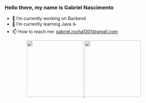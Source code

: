 ### Hello there, my name is Gabriel Nascimento

- 🔭 I’m currently working on Backend
- 🌱 I’m currently learning Java ☕
- 📫 How to reach me: gabriel.rocha1301@gmail.com

<div align="center">
  <a href="https://github.com/rafaballerini">
  <img height="180em" src="https://github-readme-stats.vercel.app/api?username=gaanasc&show_icons=true&theme=dracula&include_all_commits=true&count_private=true"/>
  <img height="180em" src="https://github-readme-stats.vercel.app/api/top-langs/?username=gaanasc&layout=compact&langs_count=7&theme=dark"/>
</div>
